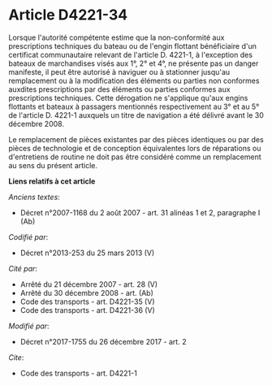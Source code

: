 # Article D4221-34

Lorsque l'autorité compétente estime que la non-conformité aux prescriptions techniques du bateau ou de l'engin flottant
bénéficiaire d'un certificat communautaire relevant de l'article D. 4221-1, à l'exception des bateaux de marchandises visés
aux 1°, 2° et 4°, ne présente pas un danger manifeste, il peut être autorisé à naviguer ou à stationner jusqu'au remplacement
ou à la modification des éléments ou parties non conformes auxdites prescriptions par des éléments ou parties conformes aux
prescriptions techniques. Cette dérogation ne s'applique qu'aux engins flottants et bateaux à passagers mentionnés
respectivement au 3° et au 5° de l'article D. 4221-1 auxquels un titre de navigation a été délivré avant le 30 décembre 2008.

Le remplacement de pièces existantes par des pièces identiques ou par des pièces de technologie et de conception équivalentes
lors de réparations ou d'entretiens de routine ne doit pas être considéré comme un remplacement au sens du présent article.

**Liens relatifs à cet article**

_Anciens textes_:

  - Décret n°2007-1168 du 2 août 2007 - art. 31 alinéas 1 et 2, paragraphe I (Ab)

_Codifié par_:

  - Décret n°2013-253 du 25 mars 2013 (V)

_Cité par_:

  - Arrêté du 21 décembre 2007 - art. 28 (V)
  - Arrêté du 30 décembre 2008 - art. (Ab)
  - Code des transports - art. D4221-35 (V)
  - Code des transports - art. D4221-36 (V)

_Modifié par_:

  - Décret n°2017-1755 du 26 décembre 2017 - art. 2

_Cite_:

  - Code des transports - art. D4221-1
